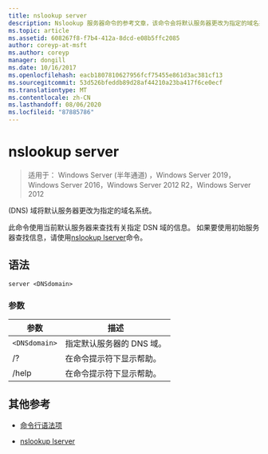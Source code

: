 ```yaml
---
title: nslookup server
description: Nslookup 服务器命令的参考文章，该命令会将默认服务器更改为指定的域名系统 (DNS) 域。
ms.topic: article
ms.assetid: 608267f8-f7b4-412a-8dcd-e08b5ffc2085
author: coreyp-at-msft
ms.author: coreyp
manager: dongill
ms.date: 10/16/2017
ms.openlocfilehash: eacb1807810627956fcf75455e861d3ac381cf13
ms.sourcegitcommit: 53d526bfeddb89d28af44210a23ba417f6ce0ecf
ms.translationtype: MT
ms.contentlocale: zh-CN
ms.lasthandoff: 08/06/2020
ms.locfileid: "87885786"
---
```

# <a name="nslookup-server"></a>nslookup server

> 适用于： Windows Server (半年通道) ，Windows Server 2019，Windows Server 2016，Windows Server 2012 R2，Windows Server 2012

 (DNS) 域将默认服务器更改为指定的域名系统。

此命令使用当前默认服务器来查找有关指定 DSN 域的信息。 如果要使用初始服务器查找信息，请使用[nslookup lserver](nslookup-lserver.md)命令。

## <a name="syntax"></a>语法

```
server <DNSdomain>
```

### <a name="parameters"></a>参数

| 参数 | 描述 |
| --------- | ----------- |
| `<DNSdomain>` | 指定默认服务器的 DNS 域。 |
| /? | 在命令提示符下显示帮助。 |
| /help | 在命令提示符下显示帮助。 |

## <a name="additional-references"></a>其他参考

- [命令行语法项](command-line-syntax-key.md)

- [nslookup lserver](nslookup-lserver.md)
